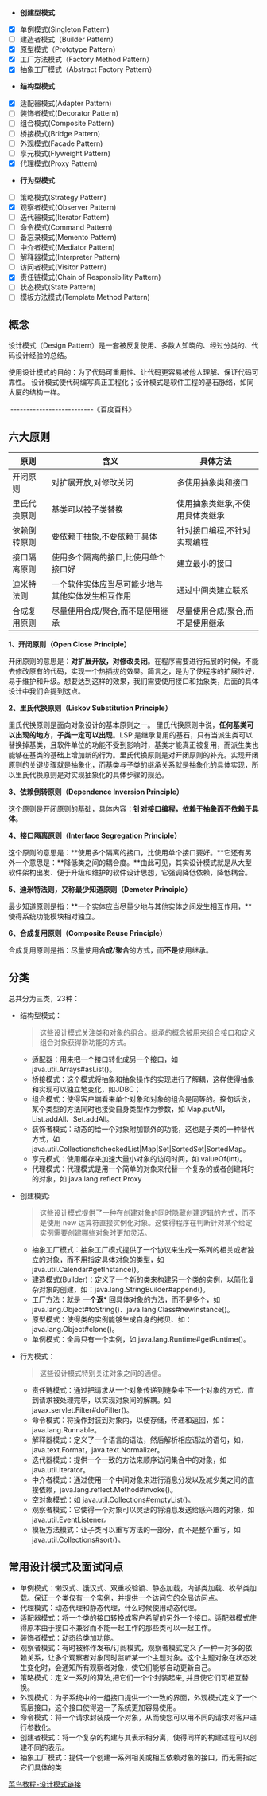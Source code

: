 -  **创建型模式** 
  - [x]  单例模式(Singleton Pattern)
  - [ ]  建造者模式（Builder Pattern）
  - [x]  原型模式（Prototype Pattern）
  - [x]  工厂方法模式（Factory Method Pattern）
  - [x]  抽象工厂模式（Abstract Factory Pattern）
-  **结构型模式** 
  - [x] 适配器模式(Adapter Pattern)
  - [ ] 装饰者模式(Decorator Pattern)
  - [ ] 组合模式(Composite Pattern)
  - [ ] 桥接模式(Bridge Pattern)
  - [ ] 外观模式(Facade Pattern)
  - [ ] 享元模式(Flyweight Pattern)
  - [x] 代理模式(Proxy Pattern)
-  **行为型模式** 
  - [ ]  策略模式(Strategy Pattern)
  - [x]  观察者模式(Observer Pattern)
  - [ ]  迭代器模式(Iterator Pattern)
  - [ ]  命令模式(Command Pattern)
  - [ ]  备忘录模式(Memento Pattern)
  - [ ]  中介者模式(Mediator Pattern)
  - [ ]  解释器模式(Interpreter Pattern)
  - [ ]  访问者模式(Visitor Pattern)
  - [x]  责任链模式(Chain of Responsibility Pattern)
  - [ ]  状态模式(State Pattern)
  - [ ]  模板方法模式(Template Method Pattern)

## 概念

设计模式（Design Pattern）是一套被反复使用、多数人知晓的、经过分类的、代码设计经验的总结。

使用设计模式的目的：为了代码可重用性、让代码更容易被他人理解、保证代码可靠性。 设计模式使代码编写真正工程化；设计模式是软件工程的基石脉络，如同大厦的结构一样。

​														--------------------------《百度百科》

## 六大原则

| **原则**     | **含义**                                         | **具体方法**                     |
| ------------ | ------------------------------------------------ | -------------------------------- |
| 开闭原则     | 对扩展开放,对修改关闭                            | 多使用抽象类和接口               |
| 里氏代换原则 | 基类可以被子类替换                               | 使用抽象类继承,不使用具体类继承  |
| 依赖倒转原则 | 要依赖于抽象,不要依赖于具体                      | 针对接口编程,不针对实现编程      |
| 接口隔离原则 | 使用多个隔离的接口,比使用单个接口好              | 建立最小的接口                   |
| 迪米特法则   | 一个软件实体应当尽可能少地与其他实体发生相互作用 | 通过中间类建立联系               |
| 合成复用原则 | 尽量使用合成/聚合,而不是使用继承                 | 尽量使用合成/聚合,而不是使用继承 |

**1、开闭原则（Open Close Principle）**

开闭原则的意思是：**对扩展开放，对修改关闭**。在程序需要进行拓展的时候，不能去修改原有的代码，实现一个热插拔的效果。简言之，是为了使程序的扩展性好，易于维护和升级。想要达到这样的效果，我们需要使用接口和抽象类，后面的具体设计中我们会提到这点。

**2、里氏代换原则（Liskov Substitution Principle）**

里氏代换原则是面向对象设计的基本原则之一。 里氏代换原则中说，**任何基类可以出现的地方，子类一定可以出现**。LSP 是继承复用的基石，只有当派生类可以替换掉基类，且软件单位的功能不受到影响时，基类才能真正被复用，而派生类也能够在基类的基础上增加新的行为。里氏代换原则是对开闭原则的补充。实现开闭原则的关键步骤就是抽象化，而基类与子类的继承关系就是抽象化的具体实现，所以里氏代换原则是对实现抽象化的具体步骤的规范。

**3、依赖倒转原则（Dependence Inversion Principle）**

这个原则是开闭原则的基础，具体内容：**针对接口编程，依赖于抽象而不依赖于具体**。

**4、接口隔离原则（Interface Segregation Principle）**

这个原则的意思是：**使用多个隔离的接口，比使用单个接口要好。**它还有另外一个意思是：**降低类之间的耦合度。**由此可见，其实设计模式就是从大型软件架构出发、便于升级和维护的软件设计思想，它强调降低依赖，降低耦合。

**5、迪米特法则，又称最少知道原则（Demeter Principle）**

最少知道原则是指：**一个实体应当尽量少地与其他实体之间发生相互作用，**使得系统功能模块相对独立。

**6、合成复用原则（Composite Reuse Principle）**

合成复用原则是指：尽量使用**合成/聚合**的方式，而**不是**使用继承。



## 分类

总共分为三类，23种：

- 结构型模式：

  >  这些设计模式关注类和对象的组合。继承的概念被用来组合接口和定义组合对象获得新功能的方式。

  - 适配器：用来把一个接口转化成另一个接口，如 java.util.Arrays#asList()。
  - 桥接模式：这个模式将抽象和抽象操作的实现进行了解耦，这样使得抽象和实现可以独立地变化，如JDBC；
  - 组合模式：使得客户端看来单个对象和对象的组合是同等的。换句话说，某个类型的方法同时也接受自身类型作为参数，如 Map.putAll，List.addAll、Set.addAll。
  - 装饰者模式：动态的给一个对象附加额外的功能，这也是子类的一种替代方式，如 java.util.Collections#checkedList|Map|Set|SortedSet|SortedMap。
  - 享元模式：使用缓存来加速大量小对象的访问时间，如 valueOf(int)。
  - 代理模式：代理模式是用一个简单的对象来代替一个复杂的或者创建耗时的对象，如 java.lang.reflect.Proxy

- 创建模式:

  > 这些设计模式提供了一种在创建对象的同时隐藏创建逻辑的方式，而不是使用 new 运算符直接实例化对象。这使得程序在判断针对某个给定实例需要创建哪些对象时更加灵活。

  - 抽象工厂模式：抽象工厂模式提供了一个协议来生成一系列的相关或者独立的对象，而不用指定具体对象的类型，如 java.util.Calendar#getInstance()。
  - 建造模式(Builder)：定义了一个新的类来构建另一个类的实例，以简化复杂对象的创建，如：java.lang.StringBuilder#append()。
  - 工厂方法：就是 **一个返*** 回具体对象的方法，而不是多个，如 java.lang.Object#toString()、java.lang.Class#newInstance()。
  - 原型模式：使得类的实例能够生成自身的拷贝、如：java.lang.Object#clone()。
  - 单例模式：全局只有一个实例，如 java.lang.Runtime#getRuntime()。

- 行为模式：

  >  这些设计模式特别关注对象之间的通信。

  - 责任链模式：通过把请求从一个对象传递到链条中下一个对象的方式，直到请求被处理完毕，以实现对象间的解耦。如 javax.servlet.Filter#doFilter()。
  - 命令模式：将操作封装到对象内，以便存储，传递和返回，如：java.lang.Runnable。
  - 解释器模式：定义了一个语言的语法，然后解析相应语法的语句，如，java.text.Format，java.text.Normalizer。
  - 迭代器模式：提供一个一致的方法来顺序访问集合中的对象，如 java.util.Iterator。
  - 中介者模式：通过使用一个中间对象来进行消息分发以及减少类之间的直接依赖，java.lang.reflect.Method#invoke()。
  - 空对象模式：如 java.util.Collections#emptyList()。
  - 观察者模式：它使得一个对象可以灵活的将消息发送给感兴趣的对象，如 java.util.EventListener。
  - 模板方法模式：让子类可以重写方法的一部分，而不是整个重写，如 java.util.Collections#sort()。

## 常用设计模式及面试问点

- 单例模式：懒汉式、饿汉式、双重校验锁、静态加载，内部类加载、枚举类加载。保证一个类仅有一个实例，并提供一个访问它的全局访问点。
- 代理模式：动态代理和静态代理，什么时候使用动态代理。
- 适配器模式：将一个类的接口转换成客户希望的另外一个接口。适配器模式使得原本由于接口不兼容而不能一起工作的那些类可以一起工作。
- 装饰者模式：动态给类加功能。
- 观察者模式：有时被称作发布/订阅模式，观察者模式定义了一种一对多的依赖关系，让多个观察者对象同时监听某一个主题对象。这个主题对象在状态发生变化时，会通知所有观察者对象，使它们能够自动更新自己。
- 策略模式：定义一系列的算法,把它们一个个封装起来, 并且使它们可相互替换。
- 外观模式：为子系统中的一组接口提供一个一致的界面，外观模式定义了一个高层接口，这个接口使得这一子系统更加容易使用。
- 命令模式：将一个请求封装成一个对象，从而使您可以用不同的请求对客户进行参数化。
- 创建者模式：将一个复杂的构建与其表示相分离，使得同样的构建过程可以创建不同的表示。
- 抽象工厂模式：提供一个创建一系列相关或相互依赖对象的接口，而无需指定它们具体的类



[菜鸟教程-设计模式链接](http://www.runoob.com/design-pattern/design-pattern-tutorial.html)